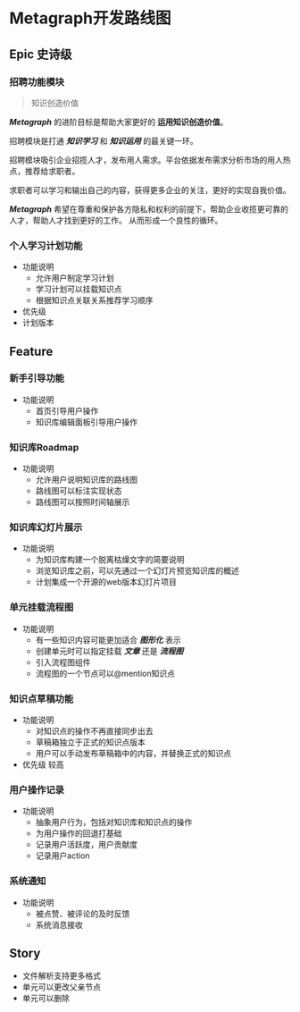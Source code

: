 # Metagraph开发路线图


## Epic 史诗级

### 招聘功能模块

> 知识创造价值

***Metagraph*** 的进阶目标是帮助大家更好的 **运用知识创造价值**。

招聘模块是打通 ***知识学习*** 和 ***知识运用*** 的最关键一环。

招聘模块吸引企业招揽人才，发布用人需求。平台依据发布需求分析市场的用人热点，推荐给求职者。

求职者可以学习和输出自己的内容，获得更多企业的关注，更好的实现自我价值。

***Metagraph*** 希望在尊重和保护各方隐私和权利的前提下，帮助企业收揽更可靠的人才，帮助人才找到更好的工作。
从而形成一个良性的循环。

### 个人学习计划功能

- 功能说明
  - 允许用户制定学习计划
  - 学习计划可以挂载知识点
  - 根据知识点关联关系推荐学习顺序  
- 优先级
- 计划版本

## Feature

### 新手引导功能
- 功能说明
  - 首页引导用户操作
  - 知识库编辑面板引导用户操作

### 知识库Roadmap
- 功能说明
  - 允许用户说明知识库的路线图
  - 路线图可以标注实现状态
  - 路线图可以按照时间轴展示

### 知识库幻灯片展示
- 功能说明
  - 为知识库构建一个脱离枯燥文字的简要说明
  - 浏览知识库之前，可以先通过一个幻灯片预览知识库的概述
  - 计划集成一个开源的web版本幻灯片项目

### 单元挂载流程图
- 功能说明
    - 有一些知识内容可能更加适合 ***图形化*** 表示
    - 创建单元时可以指定挂载 ***文章*** 还是 ***流程图***
    - 引入流程图组件
    - 流程图的一个节点可以@mention知识点

### 知识点草稿功能
- 功能说明
    - 对知识点的操作不再直接同步出去
    - 草稿箱独立于正式的知识点版本
    - 用户可以手动发布草稿箱中的内容，并替换正式的知识点
- 优先级 较高

### 用户操作记录
- 功能说明
    - 抽象用户行为，包括对知识库和知识点的操作
    - 为用户操作的回退打基础
    - 记录用户活跃度，用户贡献度
    - 记录用户action

### 系统通知

- 功能说明
    - 被点赞、被评论的及时反馈
    - 系统消息接收
    
## Story

- 文件解析支持更多格式
- 单元可以更改父亲节点
- 单元可以删除
